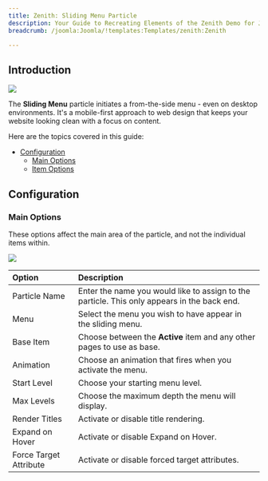 ```yaml
---
title: Zenith: Sliding Menu Particle
description: Your Guide to Recreating Elements of the Zenith Demo for Joomla
breadcrumb: /joomla:Joomla/!templates:Templates/zenith:Zenith

---
```


## Introduction

![](assets/particle_slidingmenu1.jpeg)

The **Sliding Menu** particle initiates a from-the-side menu - even on desktop environments. It's a mobile-first approach to web design that keeps your website looking clean with a focus on content.

Here are the topics covered in this guide:

* [Configuration](#configuration)
    - [Main Options](#main-options)
    - [Item Options](#item-options)

## Configuration

### Main Options 

These options affect the main area of the particle, and not the individual items within.

![](assets/particle_slidingmenu2.jpeg)

| Option                 | Description                                                                                 |
| :-----                 | :-----                                                                                      |
| Particle Name          | Enter the name you would like to assign to the particle. This only appears in the back end. |
| Menu                   | Select the menu you wish to have appear in the sliding menu.                                |
| Base Item              | Choose between the **Active** item and any other pages to use as base.                      |
| Animation              | Choose an animation that fires when you activate the menu.                                  |
| Start Level            | Choose your starting menu level.                                                            |
| Max Levels             | Choose the maximum depth the menu will display.                                             |
| Render Titles          | Activate or disable title rendering.                                                        |
| Expand on Hover        | Activate or disable Expand on Hover.                                                        |
| Force Target Attribute | Activate or disable forced target attributes.                                               |

